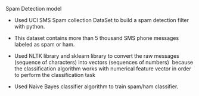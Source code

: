 Spam Detection model

- Used UCI SMS Spam collection DataSet to build a spam detection filter with python.

- This dataset contains more than 5 thousand SMS phone messages labeled as spam or ham.
 
- Used NLTK library and sklearn library to convert the raw messages (sequence of characters) into vectors (sequences of numbers) 
 because the classification algorithm works with numerical feature vector in order to perform the classification task
 
- Used Naive Bayes classifier algorithm to train spam/ham classifier.
